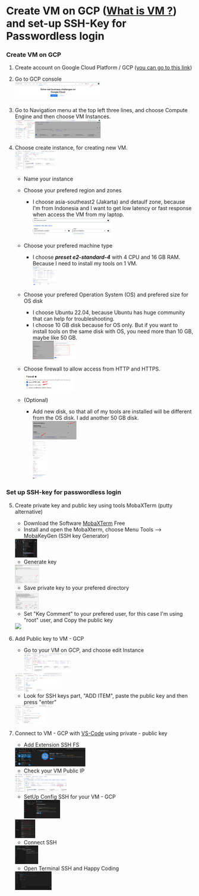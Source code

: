 # Create VM on GCP ([What is VM ?](https://cloud.google.com/learn/what-is-a-virtual-machine)) and set-up SSH-Key for Passwordless login 

### Create VM on GCP
  1. Create account on Google Cloud Platform / GCP ([you can go to this link](#))
  2. Go to GCP console<br />
    <img src="images/1. Click Console Console.png" height="50" />
    
  3. Go to Navigation menu at the top left three lines, and choose Compute Engine and then choose VM Instances.<br />
    <img src="images/2. Go to VM Intances.png" height="50" />
    
  4. Choose create instance, for creating new VM.<br />
    <img src="images/3. Create VM Instance.png" height="50" />
    
      - Name your instance
      - Choose your prefered region and zones
          - I choose asia-southeast2 (Jakarta) and detaulf zone, because I'm from Indonesia and I want to get low latency or fast response when access the VM from my laptop.<br />
            <img src="images/4. Naming VM and Choose Region.png" height="50" />
            
      - Choose your prefered machine type
          - I choose ***preset e2-standard-4*** with 4 CPU and 16 GB RAM. Because I need to install my tools on 1 VM.<br />
            <img src="images/5. Choose Machine Type.png" height="50" />
            
      - Choose your prefered Operation System (OS) and prefered size for OS disk
          - I choose Ubuntu 22.04, because Ubuntu has huge community that can help for troubleshooting.
          - I choose 10 GB disk because for OS only. But if you want to install tools on the same disk with OS, you need more than 10 GB, maybe like 50 GB.<br />
            <img src="images/6. Choose OS.png" height="50" />
            
      - Choose firewall to allow access from HTTP and HTTPS.<br />
        <img src="images/7. Choose allw access for HTTP and HTTPS.png" height="50" />
      - (Optional)
          - Add new disk, so that all of my tools are installed will be different from the OS disk. I add another 50 GB disk.<br />
            <img src="images/8. Add New Disk.png" height="50" /><br />
            <img src="images/9a. Detail add new Disk -1.png" height="50" /><br />
            <img src="images/9a. Detail add new Disk -2.png" height="50" />
            
### Set up SSH-key for passwordless login
  5. Create private key and public key using tools MobaXTerm (putty alternative)
      -  Download the Software [MobaXTerm](https://mobaxterm.mobatek.net/download.html) Free
      -  Install and open the MobaXterm, choose Menu Tools --> MobaKeyGen (SSH key Generator)<br />
        <img src="images/10. MobaXTerm Keygen.png" height="50" />
        
      -  Generate key<br />
        <img src="images/11. Generate key.png" height="50" />
        
      -  Save private key to your prefered directory<br />
        <img src="images/12. Save Public and Private key in the local directory.png" height="50" />
        
      -  Set "Key Comment" to your prefered user, for this case I'm using "root" user, and Copy the public key<br />
        <img src="images/ 13. Copy Public Key.png" height="50" />        
     
  6. Add Public key to VM - GCP
      -  Go to your VM on GCP, and choose edit Instance<br />
        <img src="images/14. Choose your VM.png" height="50" /><br />
        <img src="images/15. Edit VM.png" height="50" />
        
      -  Look for SSH keys part, "ADD ITEM", paste the public key and then press "enter"<br />
        <img src="images/16. Paste public Key into VM.png" height="50" />
        
  7. Connect to VM - GCP with [VS-Code](https://code.visualstudio.com/) using private - public key
      -  Add Extension SSH FS<br />
        <img src="images/17. Install VS Code Extension for Remote SSH.png" height="50" />
        
      -  Check your VM Public IP<br />
        <img src="images/18. Check Public IP for your VM.png" height="50" />
        
      -  SetUp Config SSH for your VM - GCP<br />
        <img src="images/19a. Setting Credentials for SSH to your VM.png" height="50" /><br />
        <img src="images/19b. Setting Credentials for SSH to your VM.png" height="50" />
        
      -  Connect SSH<br />
        <img src="images/20. Connect SSH.png" height="50" />
        
      -  Open Terminal SSH and Happy Coding<br />
        <img src="images/21. Open terminal and Directory SSH.png" height="50" />
